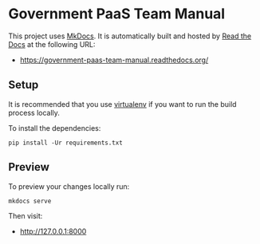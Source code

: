 # Government PaaS Team Manual

This project uses [MkDocs][]. It is automatically built and hosted by [Read
the Docs][] at the following URL:

- https://government-paas-team-manual.readthedocs.org/

[MkDocs]: http://www.mkdocs.org/
[Read the Docs]: https://readthedocs.org/

## Setup

It is recommended that you use [virtualenv][] if you want to run the build
process locally.

[virtualenv]: https://virtualenv.pypa.io/en/latest/

To install the dependencies:

    pip install -Ur requirements.txt

## Preview

To preview your changes locally run:

    mkdocs serve

Then visit:

- http://127.0.0.1:8000
